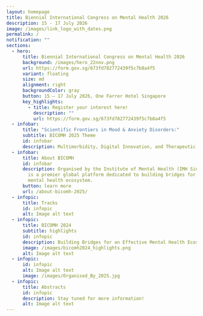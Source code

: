 ```yaml
---
layout: homepage
title: Biennial International Congress on Mental Health 2026
description: 15 - 17 July 2026
image: /images/link_logo_with_dates.png
permalink: /
notification: ""
sections:
  - hero:
      title: Biennial International Congress on Mental Health 2026
      background: /images/hero_22nov.png
      url: https://form.gov.sg/673fd782772439f5c7b8a4f5
      variant: floating
      size: md
      alignment: right
      backgroundColor: gray
      button: 15 – 17 July 2026, One Farrer Hotel Singapore
      key_highlights:
        - title: Register your interest here!
          description: ""
          url: https://form.gov.sg/673fd782772439f5c7b8a4f5
  - infobar:
      title: "Scientific Frontiers in Mood & Anxiety Disorders:"
      subtitle: BICOMH 2025 Theme
      id: infobar
      description: Multimorbidity, Digital Innovation, and Therapeutic Transformation
  - infobar:
      title: About BICOMH
      id: infobar
      description: Organised by the Institute of Mental Health (IMH Singapore) BICOMH
        is a premier global platform dedicated to building bridges for the
        mental health ecosystem.
      button: learn more
      url: /about-bicomh-2025/
  - infopic:
      title: Tracks
      id: infopic
      alt: Image alt text
  - infopic:
      title: BICOMH 2024
      subtitle: highlights
      id: infopic
      description: Building Bridges for an Effective Mental Health Ecosystem
      image: /images/bicomh2024_highlights.png
      alt: Image alt text
  - infopic:
      id: infopic
      alt: Image alt text
      image: /images/Organised_By_2025.jpg
  - infopic:
      title: Abstracts
      id: infopic
      description: Stay tuned for more information!
      alt: Image alt text
---
```

